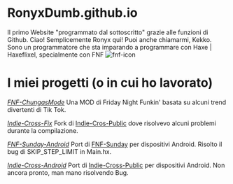 # RonyxDumb.github.io
Il primo Website "programmato dal sottoscritto" grazie alle funzioni di Github.
Ciao! Semplicemente Ronyx qui! Puoi anche chiamarmi, Kekko.
Sono un programmatore che sta imparando a programmare con Haxe | Haxeflixel, specialmente con FNF ![fnf-icon](img/icon64)

# I miei progetti (o in cui ho lavorato)
*[FNF-ChungasMode](https://github.com/RonyxDumb/FNF-ChungasMode)*
Una MOD di Friday Night Funkin' basata su alcuni trend divertenti di Tik Tok.

*[Indie-Cross-Fix](https://github.com/RonyxDumb/Indie-Cross-Fix)*
Fork di [Indie-Cros-Public](https://github.com/brightfyregit/Indie-Cross-Public) dove risolvevo alcuni problemi durante la compilazione.

*[FNF-Sunday-Android](https://github.com/RonyxDumb/Indie-Cross-Fix)*
Port di [FNF-Sunday](https://github.com/bbpanzu/FNF-Sunday) per dispositivi Android. Risolto il bug di SKIP_STEP_LIMIT in Main.hx.

*[Indie-Cross-Android](https://github.com/RonyxDumb/Indie-Cross-Android)*
Port di [Indie-Cross-Public](https://github.com/brightfyregit/Indie-Cross-Public) per dispositivi Android. Non ancora pronto, man mano risolvendo Bug.
